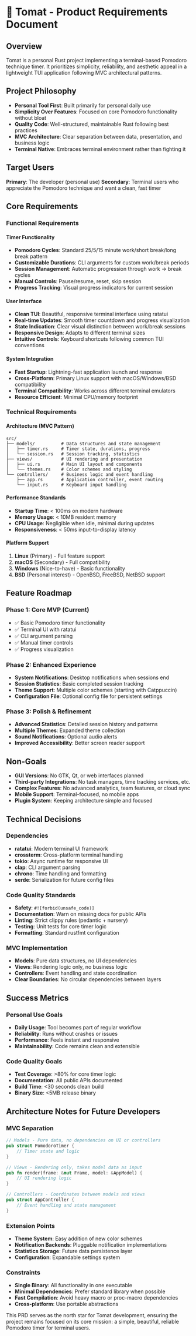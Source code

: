 # 🍅 Tomat - Product Requirements Document

## Overview

Tomat is a personal Rust project implementing a terminal-based Pomodoro technique timer. It prioritizes simplicity, reliability, and aesthetic appeal in a lightweight TUI application following MVC architectural patterns.

## Project Philosophy

- **Personal Tool First**: Built primarily for personal daily use
- **Simplicity Over Features**: Focused on core Pomodoro functionality without bloat
- **Quality Code**: Well-structured, maintainable Rust following best practices
- **MVC Architecture**: Clear separation between data, presentation, and business logic
- **Terminal Native**: Embraces terminal environment rather than fighting it

## Target Users

**Primary**: The developer (personal use)
**Secondary**: Terminal users who appreciate the Pomodoro technique and want a clean, fast timer

## Core Requirements

### Functional Requirements

#### Timer Functionality
- **Pomodoro Cycles**: Standard 25/5/15 minute work/short break/long break pattern
- **Customizable Durations**: CLI arguments for custom work/break periods
- **Session Management**: Automatic progression through work → break cycles
- **Manual Controls**: Pause/resume, reset, skip session
- **Progress Tracking**: Visual progress indicators for current session

#### User Interface
- **Clean TUI**: Beautiful, responsive terminal interface using ratatui
- **Real-time Updates**: Smooth timer countdown and progress visualization
- **State Indication**: Clear visual distinction between work/break sessions
- **Responsive Design**: Adapts to different terminal sizes
- **Intuitive Controls**: Keyboard shortcuts following common TUI conventions

#### System Integration
- **Fast Startup**: Lightning-fast application launch and response
- **Cross-Platform**: Primary Linux support with macOS/Windows/BSD compatibility
- **Terminal Compatibility**: Works across different terminal emulators
- **Resource Efficient**: Minimal CPU/memory footprint

### Technical Requirements

#### Architecture (MVC Pattern)
```
src/
├── models/          # Data structures and state management
│   ├── timer.rs     # Timer state, durations, progress
│   └── session.rs   # Session tracking, statistics
├── views/           # UI rendering and presentation
│   ├── ui.rs        # Main UI layout and components
│   └── themes.rs    # Color schemes and styling
└── controllers/     # Business logic and event handling
    ├── app.rs       # Application controller, event routing
    └── input.rs     # Keyboard input handling
```

#### Performance Standards
- **Startup Time**: < 100ms on modern hardware
- **Memory Usage**: < 10MB resident memory
- **CPU Usage**: Negligible when idle, minimal during updates
- **Responsiveness**: < 50ms input-to-display latency

#### Platform Support
1. **Linux** (Primary) - Full feature support
2. **macOS** (Secondary) - Full compatibility
3. **Windows** (Nice-to-have) - Basic functionality
4. **BSD** (Personal interest) - OpenBSD, FreeBSD, NetBSD support

## Feature Roadmap

### Phase 1: Core MVP (Current)
- ✅ Basic Pomodoro timer functionality
- ✅ Terminal UI with ratatui
- ✅ CLI argument parsing
- ✅ Manual timer controls
- ✅ Progress visualization

### Phase 2: Enhanced Experience
- **System Notifications**: Desktop notifications when sessions end
- **Session Statistics**: Basic completed session tracking
- **Theme Support**: Multiple color schemes (starting with Catppuccin)
- **Configuration File**: Optional config file for persistent settings

### Phase 3: Polish & Refinement
- **Advanced Statistics**: Detailed session history and patterns
- **Multiple Themes**: Expanded theme collection
- **Sound Notifications**: Optional audio alerts
- **Improved Accessibility**: Better screen reader support

## Non-Goals

- **GUI Versions**: No GTK, Qt, or web interfaces planned
- **Third-party Integrations**: No task managers, time tracking services, etc.
- **Complex Features**: No advanced analytics, team features, or cloud sync
- **Mobile Support**: Terminal-focused, no mobile apps
- **Plugin System**: Keeping architecture simple and focused

## Technical Decisions

### Dependencies
- **ratatui**: Modern terminal UI framework
- **crossterm**: Cross-platform terminal handling
- **tokio**: Async runtime for responsive UI
- **clap**: CLI argument parsing
- **chrono**: Time handling and formatting
- **serde**: Serialization for future config files

### Code Quality Standards
- **Safety**: `#![forbid(unsafe_code)]`
- **Documentation**: Warn on missing docs for public APIs
- **Linting**: Strict clippy rules (pedantic + nursery)
- **Testing**: Unit tests for core timer logic
- **Formatting**: Standard rustfmt configuration

### MVC Implementation
- **Models**: Pure data structures, no UI dependencies
- **Views**: Rendering logic only, no business logic
- **Controllers**: Event handling and state coordination
- **Clear Boundaries**: No circular dependencies between layers

## Success Metrics

### Personal Use Goals
- **Daily Usage**: Tool becomes part of regular workflow
- **Reliability**: Runs without crashes or issues
- **Performance**: Feels instant and responsive
- **Maintainability**: Code remains clean and extensible

### Code Quality Goals
- **Test Coverage**: >80% for core timer logic
- **Documentation**: All public APIs documented
- **Build Time**: <30 seconds clean build
- **Binary Size**: <5MB release binary

## Architecture Notes for Future Developers

### MVC Separation
```rust
// Models - Pure data, no dependencies on UI or controllers
pub struct PomodoroTimer {
    // Timer state and logic
}

// Views - Rendering only, takes model data as input
pub fn render(frame: &mut Frame, model: &AppModel) {
    // UI rendering logic
}

// Controllers - Coordinates between models and views
pub struct AppController {
    // Event handling and state management
}
```

### Extension Points
- **Theme System**: Easy addition of new color schemes
- **Notification Backends**: Pluggable notification implementations
- **Statistics Storage**: Future data persistence layer
- **Configuration**: Expandable settings system

### Constraints
- **Single Binary**: All functionality in one executable
- **Minimal Dependencies**: Prefer standard library when possible
- **Fast Compilation**: Avoid heavy macro or proc-macro dependencies
- **Cross-platform**: Use portable abstractions

This PRD serves as the north star for Tomat development, ensuring the project remains focused on its core mission: a simple, beautiful, reliable Pomodoro timer for terminal users.